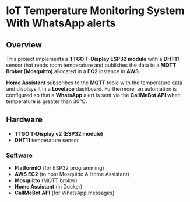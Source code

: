 # IoT Temperature Monitoring System With WhatsApp alerts

## Overview

This project implements a **TTGO T-Display ESP32 module** with a **DHT11** sensor that reads room temperature and publishes the data to a **MQTT Broker (Mosquitto)** allocated in a **EC2** instance in **AWS**.

**Home Assistant** subscribes to the **MQTT** topic with the temperature data and displays it in a **Lovelace** dashboard. Furthermore, an automation is configured so that a **WhatsApp** alert is sent via the **CallMeBot API** when temperature is greater than 30°C.

## Hardware

- **TTGO T-Display v2 (ESP32 module)**
- **DHT11** temperature sensor

### Software

- **PlatformIO** (for ESP32 programming)
- **AWS EC2** (to host Mosquitto & Home Assistant)
- **Mosquitto** (MQTT broker)
- **Home Assistant** (in Docker)
- **CallMeBot API** (for WhatsApp messages)
